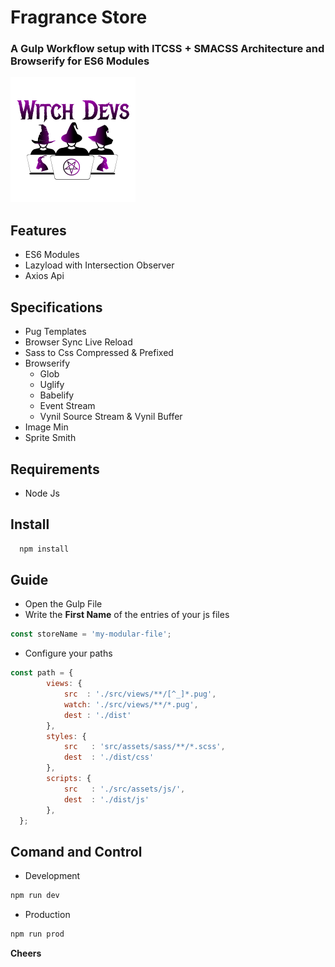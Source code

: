 # Fragrance Store
 ### A Gulp Workflow setup with **ITCSS + SMACSS Architecture** and **Browserify for ES6 Modules**
 ![Witch Devs](https://raw.githubusercontent.com/CrisFeit/Fragrance-Store/master/src/assets/img/WitchDevs.png)
## Features
* ES6 Modules
* Lazyload with Intersection Observer
* Axios Api

## Specifications
 * Pug Templates
 * Browser Sync Live Reload
 * Sass to Css Compressed & Prefixed
 * Browserify
    * Glob
    * Uglify
    * Babelify
    * Event Stream
    * Vynil Source Stream & Vynil Buffer
  * Image Min
  * Sprite Smith

## Requirements
* Node Js
## Install
```bash
  npm install
```
## Guide
- Open the Gulp File
- Write the **First Name** of the entries of your js files
```javascript
const storeName = 'my-modular-file';
```
- Configure your paths 
```javascript
const path = {
        views: {
            src  : './src/views/**/[^_]*.pug',
            watch: './src/views/**/*.pug',
            dest : './dist'
        },
        styles: {
            src   : 'src/assets/sass/**/*.scss',
            dest  : './dist/css'
        },
        scripts: {
            src   : './src/assets/js/',
            dest  : './dist/js'
        },
  };
```
## Comand and Control
- Development
```bash
npm run dev
```
- Production
```bash
npm run prod
```

**Cheers**